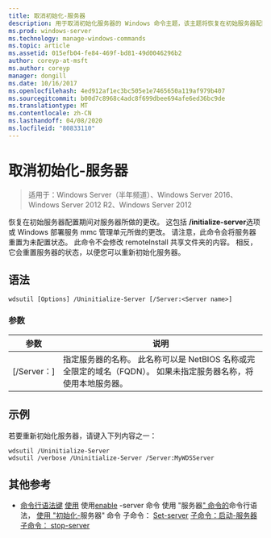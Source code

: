 ```yaml
---
title: 取消初始化-服务器
description: 用于取消初始化服务器的 Windows 命令主题，该主题将恢复在初始服务器配置期间对服务器所做的更改。
ms.prod: windows-server
ms.technology: manage-windows-commands
ms.topic: article
ms.assetid: 015efb04-fe84-469f-bd81-49d0046296b2
author: coreyp-at-msft
ms.author: coreyp
manager: dongill
ms.date: 10/16/2017
ms.openlocfilehash: 4ed912af1ec3bc505e1e7465650a119af979b407
ms.sourcegitcommit: b00d7c8968c4adc8f699dbee694afe6ed36bc9de
ms.translationtype: MT
ms.contentlocale: zh-CN
ms.lasthandoff: 04/08/2020
ms.locfileid: "80833110"
---
```

# <a name="uninitialize-server"></a>取消初始化-服务器

>适用于：Windows Server（半年频道）、Windows Server 2016、Windows Server 2012 R2、Windows Server 2012

恢复在初始服务器配置期间对服务器所做的更改。 这包括 **/initialize-server**选项或 Windows 部署服务 mmc 管理单元所做的更改。 请注意，此命令会将服务器重置为未配置状态。 此命令不会修改 remoteInstall 共享文件夹的内容。 相反，它会重置服务器的状态，以便您可以重新初始化服务器。

## <a name="syntax"></a>语法
```
wdsutil [Options] /Uninitialize-Server [/Server:<Server name>]
```
### <a name="parameters"></a>参数
|参数|说明|
|-------|--------|
|[/Server：<Server name>]|指定服务器的名称。 此名称可以是 NetBIOS 名称或完全限定的域名（FQDN）。 如果未指定服务器名称，将使用本地服务器。|
## <a name="examples"></a><a name=BKMK_examples></a>示例
若要重新初始化服务器，请键入下列内容之一：
```
wdsutil /Uninitialize-Server
wdsutil /verbose /Uninitialize-Server /Server:MyWDSServer
```
## <a name="additional-references"></a>其他参考
- [命令行语法键](command-line-syntax-key.md)
[使用](using-the-disable-server-command.md)
使用[enable](using-the-enable-server-command.md) -server 命令
使用 "服务器[" 命令的](using-the-get-server-command.md)命令行语法，
[使用 "初始化-](using-the-initialize-server-command.md)服务器" 命令
子命令： [Set-server](subcommand-set-server.md)
[子命令：启动-服务器](subcommand-start-server.md)
[子命令： stop-server](subcommand-stop-server.md)
